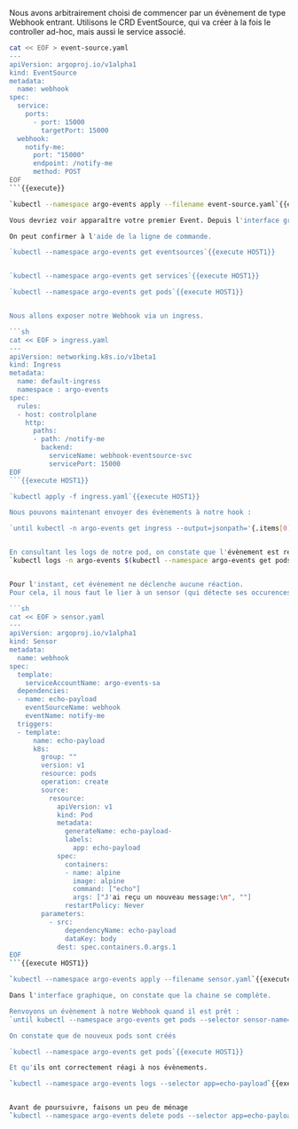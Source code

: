 Nous avons arbitrairement choisi de commencer par un évènement de type Webhook entrant.
Utilisons le CRD EventSource, qui va créer à la fois le controller ad-hoc, mais aussi le service associé.

```sh
cat << EOF > event-source.yaml
---
apiVersion: argoproj.io/v1alpha1
kind: EventSource
metadata:
  name: webhook
spec:
  service:
    ports:
      - port: 15000
        targetPort: 15000
  webhook:
    notify-me:
      port: "15000"
      endpoint: /notify-me
      method: POST
EOF
```{{execute}}

`kubectl --namespace argo-events apply --filename event-source.yaml`{{execute HOST1}}

Vous devriez voir apparaître votre premier Event. Depuis l'interface graphique, vous pouvez accéder au descripteur, ainsi qu'aux logs.

On peut confirmer à l'aide de la ligne de commande.

`kubectl --namespace argo-events get eventsources`{{execute HOST1}}


`kubectl --namespace argo-events get services`{{execute HOST1}}

`kubectl --namespace argo-events get pods`{{execute HOST1}}


Nous allons exposer notre Webhook via un ingress.

```sh
cat << EOF > ingress.yaml
---
apiVersion: networking.k8s.io/v1beta1
kind: Ingress
metadata:
  name: default-ingress
  namespace : argo-events
spec:
  rules:
  - host: controlplane
    http:
      paths:
      - path: /notify-me
        backend:
          serviceName: webhook-eventsource-svc
          servicePort: 15000
EOF
```{{execute HOST1}}

`kubectl apply -f ingress.yaml`{{execute HOST1}}

Nous pouvons maintenant envoyer des évènements à notre hook :

`until kubectl -n argo-events get ingress --output=jsonpath='{.items[0].status.loadBalancer}' | grep "ingress"; do : sleep 1 ; done && sleep 3 && curl -X POST -H "Content-Type: application/json" -d '{"message":"My first message"}' http://controlplane/notify-me`{{execute HOST1}}


En consultant les logs de notre pod, on constate que l'évènement est reçu.
`kubectl logs -n argo-events $(kubectl --namespace argo-events get pods -l eventsource-name=webhook -o jsonpath="{.items[0].metadata.name}")`{{execute HOST1}}


Pour l'instant, cet évènement ne déclenche aucune réaction.
Pour cela, il nous faut le lier à un sensor (qui détecte ses occurences) et à un ou plusieurs triggers, les actions déclenchées sur réception.

```sh
cat << EOF > sensor.yaml
---
apiVersion: argoproj.io/v1alpha1
kind: Sensor
metadata:
  name: webhook
spec:
  template:
    serviceAccountName: argo-events-sa
  dependencies:
  - name: echo-payload
    eventSourceName: webhook
    eventName: notify-me
  triggers:
  - template:
      name: echo-payload
      k8s:
        group: ""
        version: v1
        resource: pods
        operation: create
        source:
          resource:
            apiVersion: v1
            kind: Pod
            metadata:
              generateName: echo-payload-
              labels:
                app: echo-payload
            spec:
              containers:
              - name: alpine
                image: alpine
                command: ["echo"]
                args: ["J'ai reçu un nouveau message:\n", ""]
              restartPolicy: Never
        parameters:
          - src:
              dependencyName: echo-payload
              dataKey: body
            dest: spec.containers.0.args.1
EOF
```{{execute HOST1}}

`kubectl --namespace argo-events apply --filename sensor.yaml`{{execute HOST1}}

Dans l'interface graphique, on constate que la chaine se complète.

Renvoyons un évènement à notre Webhook quand il est prêt :
`until kubectl --namespace argo-events get pods --selector sensor-name=webhook --field-selector=status.phase=Running | grep "webhook-sensor"; do : sleep 1 ; done && sleep 3 && curl -X POST -H "Content-Type: application/json" -d '{"message":"My first message"}' http://controlplane/notify-me`{{execute HOST1}}

On constate que de nouveux pods sont créés

`kubectl --namespace argo-events get pods`{{execute HOST1}}

Et qu'ils ont correctement réagi à nos évènements.

`kubectl --namespace argo-events logs --selector app=echo-payload`{{execute HOST1}}


Avant de poursuivre, faisons un peu de ménage
`kubectl --namespace argo-events delete pods --selector app=echo-payload`{{execute HOST1}}
